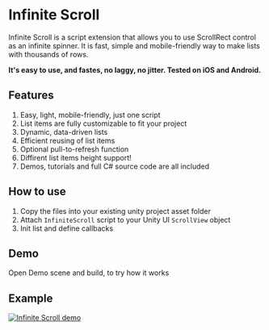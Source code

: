 # Infinite Scroll
Infinite Scroll is a script extension that allows you to use ScrollRect control as an infinite spinner. It is fast, simple and mobile-friendly way to make lists with thousands of rows.

**It's easy to use, and fastes, no laggy, no jitter. Tested on iOS and Android.**

## Features
1. Easy, light, mobile-friendly, just one script
2. List items are fully customizable to fit your project
3. Dynamic, data-driven lists
4. Efficient reusing of list items
5. Optional pull-to-refresh function
6. Diffirent list items height support!
7. Demos, tutorials and full C# source code are all included

## How to use
1. Copy the files into your existing unity project asset folder
2. Attach ```InfiniteScroll``` script to your Unity UI ```ScrollView``` object
3. Init list and define callbacks

## Demo
Open Demo scene and build, to try how it works

## Example
[![Infinite Scroll demo](https://img.youtube.com/vi/NQQWdAd2i9c/0.jpg)](https://www.youtube.com/watch?v=NQQWdAd2i9c)
